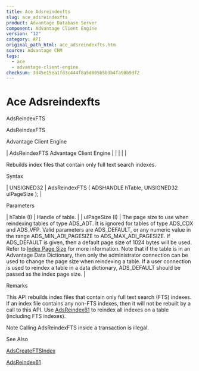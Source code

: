 ```yaml
---
title: Ace Adsreindexfts
slug: ace_adsreindexfts
product: Advantage Database Server
component: Advantage Client Engine
version: "12"
category: API
original_path_html: ace_adsreindexfts.htm
source: Advantage CHM
tags:
  - ace
  - advantage-client-engine
checksum: 3d45e15ea1fd3c444f8a5d805b5b3b4fa90b9df2
---
```


# Ace Adsreindexfts

AdsReindexFTS

AdsReindexFTS

Advantage Client Engine

| AdsReindexFTS  Advantage Client Engine |  |  |  |  |

Rebuilds index files that contain only full text search indexes.

Syntax

| UNSIGNED32 | AdsReindexFTS ( ADSHANDLE hTable,  UNSIGNED32 ulPageSize ); |

Parameters

| hTable (I) | Handle of table. |
| ulPageSize (I) | The page size to use when reindexing tables of type ADS\_ADT. It is ignored for tables of type ADS\_CDX and ADS\_VFP. Valid parameters are ADS\_DEFAULT, or any numeric value in the range ADS\_MIN\_ADI\_PAGESIZE to ADS\_MAX\_ADI\_PAGESIZE. If ADS\_DEFAULT is given, then a default page size of 1024 bytes will be used. Refer to [Index Page Size](master_index_page_size.md) for more information. Note that if the table is in an Advantage Data Dictionary, then only the administrator connection can be used to change the page size when reindexing a table. If a user connection is used to reindex a table in a data dictionary, ADS\_DEFAULT should be passed as the index page size. |

Remarks

This API rebuilds index files that contain only full text search (FTS) indexes. If an index file contains any non-FTS indexes, then it will not be rebuilt by a call to this API. Use [AdsReindex61](ace_adsreindex61.md) to reindex all indexes on a table (including FTS indexes).

Note Calling AdsReindexFTS inside a transaction is illegal.

See Also

[AdsCreateFTSIndex](ace_adscreateftsindex.md)

[AdsReindex61](ace_adsreindex61.md)
